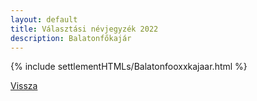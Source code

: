 ```yaml
---
layout: default
title: Választási névjegyzék 2022
description: Balatonfőkajár
---
```


{% include settlementHTMLs/Balatonfooxxkajaar.html %}

[Vissza](../)